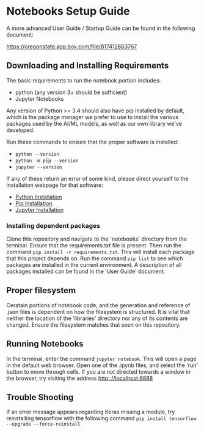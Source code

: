 # Notebooks Setup Guide
A more advanced User Guide / Startup Guide can be found in the following document:

https://oregonstate.app.box.com/file/817412863767

## Downloading and Installing Requirements

The basic requirements to run the notebook portion includes:
* python (any version 3+ should be sufficient)
* Jupyter Notebooks

Any version of Python >= 3.4 should also have pip installed by default, which is the package manager
we prefer to use to install the various packages used by the AI/ML models, as well as our own library we've developed.

Run these commands to ensure that the proper software is installed:
* `python --version`
* `python -m pip --version`
* `jupyter --version`

If any of these return an error of some kind, please direct yourself to the installation webpage for that software:
* [Python Installation](https://www.python.org/downloads/)
* [Pip Installation](https://pip.pypa.io/en/stable/installing/)
* [Jupyter Installation](https://jupyter.org/install)

### Installing dependent packages

Clone this repository and navigate to the 'notebooks' directory from the terminal. Ensure that the requirements.txt file is present. Then run the command `pip install -r requirements.txt`. This will install each package that this project depends on. Run the command `pip list` to see which packages are installed in the current environment. A description of all packages installed can be found in the 'User Guide' document. 

## Proper filesystem

Ceratain portions of notebook code, and the generation and reference of .json files is dependent on how the filesystem is structured. It is vital that neither the location of the 'libraries' directory nor any of its contents are changed. Ensure the filesystem matches that seen on this repository. 

## Running Notebooks

In the terminal, enter the command `jupyter notebook`. This will open a page in the default web browser. Open one of the .ipynb files, and select the 'run' button to move through cells. If you are not directed towards a window in the browser, try visiting the address [http:://localhost:8888](http:://localhost:8888)

## Trouble Shooting
If an error message appears regarding Keras missing a module, try reinstalling tensorflow with the following command `pip install tensorflow --upgrade --force-reinstall`
